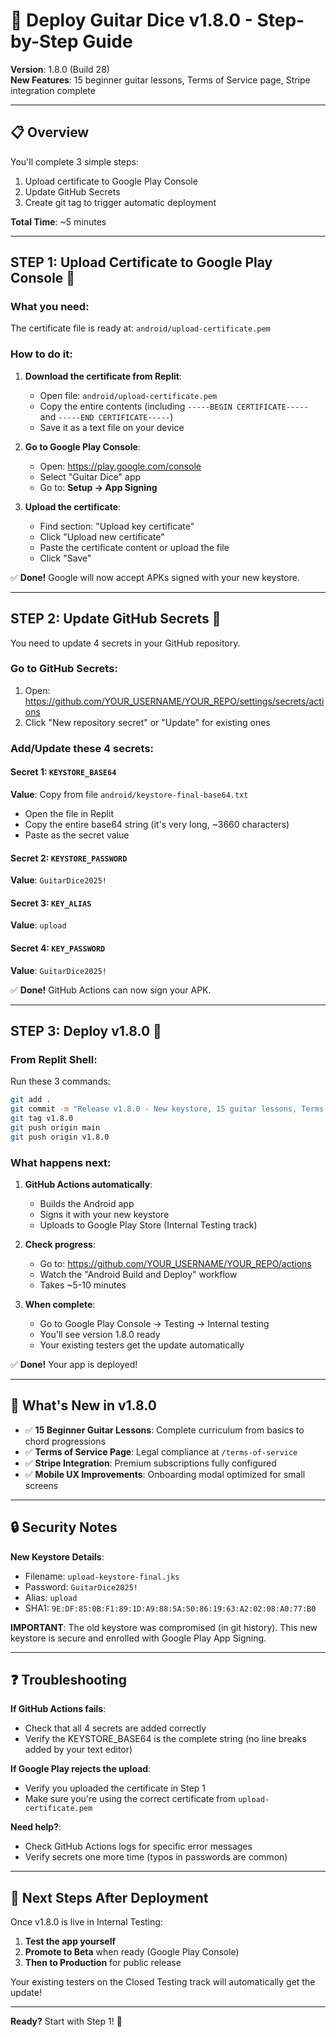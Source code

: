 # 🚀 Deploy Guitar Dice v1.8.0 - Step-by-Step Guide

**Version**: 1.8.0 (Build 28)  
**New Features**: 15 beginner guitar lessons, Terms of Service page, Stripe integration complete

---

## 📋 Overview

You'll complete 3 simple steps:
1. Upload certificate to Google Play Console
2. Update GitHub Secrets  
3. Create git tag to trigger automatic deployment

**Total Time**: ~5 minutes

---

## STEP 1: Upload Certificate to Google Play Console 🔐

### What you need:
The certificate file is ready at: `android/upload-certificate.pem`

### How to do it:

1. **Download the certificate from Replit**:
   - Open file: `android/upload-certificate.pem`
   - Copy the entire contents (including `-----BEGIN CERTIFICATE-----` and `-----END CERTIFICATE-----`)
   - Save it as a text file on your device

2. **Go to Google Play Console**:
   - Open: https://play.google.com/console
   - Select "Guitar Dice" app
   - Go to: **Setup → App Signing**

3. **Upload the certificate**:
   - Find section: "Upload key certificate"
   - Click "Upload new certificate"
   - Paste the certificate content or upload the file
   - Click "Save"

✅ **Done!** Google will now accept APKs signed with your new keystore.

---

## STEP 2: Update GitHub Secrets 🔑

You need to update 4 secrets in your GitHub repository.

### Go to GitHub Secrets:
1. Open: https://github.com/YOUR_USERNAME/YOUR_REPO/settings/secrets/actions
2. Click "New repository secret" or "Update" for existing ones

### Add/Update these 4 secrets:

#### Secret 1: `KEYSTORE_BASE64`
**Value**: Copy from file `android/keystore-final-base64.txt`
- Open the file in Replit
- Copy the entire base64 string (it's very long, ~3660 characters)
- Paste as the secret value

#### Secret 2: `KEYSTORE_PASSWORD`
**Value**: `GuitarDice2025!`

#### Secret 3: `KEY_ALIAS`
**Value**: `upload`

#### Secret 4: `KEY_PASSWORD`
**Value**: `GuitarDice2025!`

✅ **Done!** GitHub Actions can now sign your APK.

---

## STEP 3: Deploy v1.8.0 🎸

### From Replit Shell:

Run these 3 commands:

```bash
git add .
git commit -m "Release v1.8.0 - New keystore, 15 guitar lessons, Terms of Service"
git tag v1.8.0
git push origin main
git push origin v1.8.0
```

### What happens next:

1. **GitHub Actions automatically**:
   - Builds the Android app
   - Signs it with your new keystore
   - Uploads to Google Play Store (Internal Testing track)

2. **Check progress**:
   - Go to: https://github.com/YOUR_USERNAME/YOUR_REPO/actions
   - Watch the "Android Build and Deploy" workflow
   - Takes ~5-10 minutes

3. **When complete**:
   - Go to Google Play Console → Testing → Internal testing
   - You'll see version 1.8.0 ready
   - Your existing testers get the update automatically

✅ **Done!** Your app is deployed!

---

## 📱 What's New in v1.8.0

- ✅ **15 Beginner Guitar Lessons**: Complete curriculum from basics to chord progressions
- ✅ **Terms of Service Page**: Legal compliance at `/terms-of-service`
- ✅ **Stripe Integration**: Premium subscriptions fully configured
- ✅ **Mobile UX Improvements**: Onboarding modal optimized for small screens

---

## 🔒 Security Notes

**New Keystore Details**:
- Filename: `upload-keystore-final.jks`
- Password: `GuitarDice2025!`
- Alias: `upload`
- SHA1: `9E:DF:85:0B:F1:89:1D:A9:88:5A:50:86:19:63:A2:02:08:A0:77:B0`

**IMPORTANT**: The old keystore was compromised (in git history). This new keystore is secure and enrolled with Google Play App Signing.

---

## ❓ Troubleshooting

**If GitHub Actions fails**:
- Check that all 4 secrets are added correctly
- Verify the KEYSTORE_BASE64 is the complete string (no line breaks added by your text editor)

**If Google Play rejects the upload**:
- Verify you uploaded the certificate in Step 1
- Make sure you're using the correct certificate from `upload-certificate.pem`

**Need help?**:
- Check GitHub Actions logs for specific error messages
- Verify secrets one more time (typos in passwords are common)

---

## 🎯 Next Steps After Deployment

Once v1.8.0 is live in Internal Testing:

1. **Test the app yourself**
2. **Promote to Beta** when ready (Google Play Console)
3. **Then to Production** for public release

Your existing testers on the Closed Testing track will automatically get the update!

---

**Ready?** Start with Step 1! 🚀
